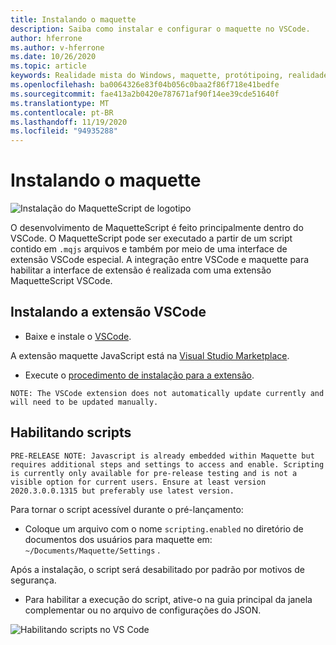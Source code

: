 ```yaml
---
title: Instalando o maquette
description: Saiba como instalar e configurar o maquette no VSCode.
author: hferrone
ms.author: v-hferrone
ms.date: 10/26/2020
ms.topic: article
keywords: Realidade mista do Windows, maquette, protótipoing, realidade misturada, realidade virtual, VR, Sr, comentários, Hub de comentários, bugs
ms.openlocfilehash: ba0064326e83f04b056c0baa2f86f718e41bedfe
ms.sourcegitcommit: fae413a2b0420e787671af90f14ee39cde51640f
ms.translationtype: MT
ms.contentlocale: pt-BR
ms.lasthandoff: 11/19/2020
ms.locfileid: "94935288"
---
```

# <a name="installing-maquette"></a>Instalando o maquette

<!-- TODO(Harrison): Need consolidated logo with text. -->
![Instalação do MaquetteScript de logotipo ](../images/MaquetteIcon.png)

<!-- TODO(Stefan): Need more explanation on the .mqjs route for running MaquetteScript. -->
O desenvolvimento de MaquetteScript é feito principalmente dentro do VSCode. O MaquetteScript pode ser executado a partir de um script contido em `.mqjs` arquivos e também por meio de uma interface de extensão VSCode especial. A integração entre VSCode e maquette para habilitar a interface de extensão é realizada com uma extensão MaquetteScript VSCode.

## <a name="installing-the-vscode-extension"></a>Instalando a extensão VSCode

* Baixe e instale o [VSCode](https://code.visualstudio.com). 

A extensão maquette JavaScript está na [Visual Studio Marketplace](https://marketplace.visualstudio.com/items?itemName=ms-maquette.vscode-maquette-javascript).

* Execute o [procedimento de instalação para a extensão](vscode:extension/ms-maquette.vscode-maquette-javascript).

<!-- TODO(Stefan): Are there plans to have the extension update manually in the future? If so, when will this be available? -->
`NOTE: The VSCode extension does not automatically update currently and will need to be updated manually.`

## <a name="enabling-scripting"></a>Habilitando scripts

<!-- TODO(Stefan): Is scripting still a pre-release only option? If and when will it be available for current users? -->
`PRE-RELEASE NOTE: Javascript is already embedded within Maquette but requires additional steps and settings to access and enable. Scripting is currently only available for pre-release testing and is not a visible option for current users. Ensure at least version 2020.3.0.0.1315 but preferably use latest version.`

Para tornar o script acessível durante o pré-lançamento:

* Coloque um arquivo com o nome `scripting.enabled` no diretório de documentos dos usuários para maquette em: `~/Documents/Maquette/Settings` .

Após a instalação, o script será desabilitado por padrão por motivos de segurança.

<!-- TODO(Stefan): Missing a first step where the user has to select the {} tab in VSCode, shown in the screenshot, to access the scripting enabled setting.
                   - Also missing instructions and screenshot on how to turn on scripting in the JSON settings file.
 -->
* Para habilitar a execução do script, ative-o na guia principal da janela complementar ou no arquivo de configurações do JSON.

![Habilitando scripts no VS Code](images/IntroductionEnableScripting.png)


